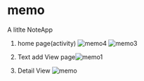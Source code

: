 # memo


A litlte NoteApp 

1. home page(activity)
![memo4](https://user-images.githubusercontent.com/68188563/147482468-f2a8866b-c1ef-4e90-8781-ce62a9da3c37.jpeg)
![memo3](https://user-images.githubusercontent.com/68188563/147482696-c8741c23-7455-4ddb-a9f2-1ad850b0fd42.jpeg)

2. Text add View
page![memo1](https://user-images.githubusercontent.com/68188563/147482590-71045b08-e83c-48db-9888-cc8dfcee957d.jpeg)

3. Detail View
  ![memo](https://user-images.githubusercontent.com/68188563/147482682-dc2606b0-a026-4257-a175-5d4f58178216.jpeg)
